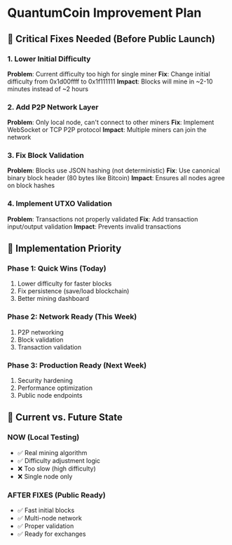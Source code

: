 # QuantumCoin Improvement Plan

## 🚨 Critical Fixes Needed (Before Public Launch)

### 1. Lower Initial Difficulty
**Problem**: Current difficulty too high for single miner
**Fix**: Change initial difficulty from 0x1d00ffff to 0x1f111111
**Impact**: Blocks will mine in ~2-10 minutes instead of ~2 hours

### 2. Add P2P Network Layer
**Problem**: Only local node, can't connect to other miners
**Fix**: Implement WebSocket or TCP P2P protocol
**Impact**: Multiple miners can join the network

### 3. Fix Block Validation
**Problem**: Blocks use JSON hashing (not deterministic)
**Fix**: Use canonical binary block header (80 bytes like Bitcoin)
**Impact**: Ensures all nodes agree on block hashes

### 4. Implement UTXO Validation
**Problem**: Transactions not properly validated
**Fix**: Add transaction input/output validation
**Impact**: Prevents invalid transactions

## 🔧 Implementation Priority

### Phase 1: Quick Wins (Today)
1. Lower difficulty for faster blocks
2. Fix persistence (save/load blockchain)
3. Better mining dashboard

### Phase 2: Network Ready (This Week)  
1. P2P networking
2. Block validation
3. Transaction validation

### Phase 3: Production Ready (Next Week)
1. Security hardening
2. Performance optimization
3. Public node endpoints

## 🎯 Current vs. Future State

### NOW (Local Testing)
- ✅ Real mining algorithm
- ✅ Difficulty adjustment logic
- ❌ Too slow (high difficulty)
- ❌ Single node only

### AFTER FIXES (Public Ready)
- ✅ Fast initial blocks
- ✅ Multi-node network
- ✅ Proper validation
- ✅ Ready for exchanges
